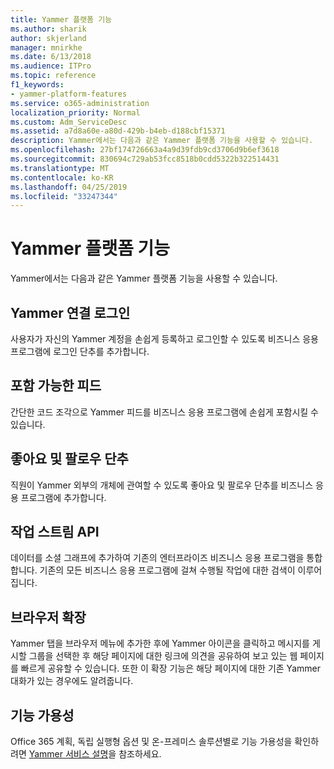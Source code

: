 ```yaml
---
title: Yammer 플랫폼 기능
ms.author: sharik
author: skjerland
manager: mnirkhe
ms.date: 6/13/2018
ms.audience: ITPro
ms.topic: reference
f1_keywords:
- yammer-platform-features
ms.service: o365-administration
localization_priority: Normal
ms.custom: Adm_ServiceDesc
ms.assetid: a7d8a60e-a80d-429b-b4eb-d188cbf15371
description: Yammer에서는 다음과 같은 Yammer 플랫폼 기능을 사용할 수 있습니다.
ms.openlocfilehash: 27bf174726663a4a9d39fdb9cd3706d9b6ef3618
ms.sourcegitcommit: 830694c729ab53fcc8518b0cdd5322b322514431
ms.translationtype: MT
ms.contentlocale: ko-KR
ms.lasthandoff: 04/25/2019
ms.locfileid: "33247344"
---
```

# <a name="yammer-platform-features"></a>Yammer 플랫폼 기능

Yammer에서는 다음과 같은 Yammer 플랫폼 기능을 사용할 수 있습니다.
  
## <a name="yammer-connect-login"></a>Yammer 연결 로그인
<a name="bkmk_YammerConnectLogin"> </a>

사용자가 자신의 Yammer 계정을 손쉽게 등록하고 로그인할 수 있도록 비즈니스 응용 프로그램에 로그인 단추를 추가합니다.
  
## <a name="embeddable-feeds"></a>포함 가능한 피드
<a name="bkmk_EmbeddableFeeds"> </a>

간단한 코드 조각으로 Yammer 피드를 비즈니스 응용 프로그램에 손쉽게 포함시킬 수 있습니다.
  
## <a name="like-and-follow-buttons"></a>좋아요 및 팔로우 단추
<a name="bkmk_LikeAndFollowButtons"> </a>

직원이 Yammer 외부의 개체에 관여할 수 있도록 좋아요 및 팔로우 단추를 비즈니스 응용 프로그램에 추가합니다.
  
## <a name="activity-stream-api"></a>작업 스트림 API
<a name="bkmk_ActivityStreamAPI"> </a>

데이터를 소셜 그래프에 추가하여 기존의 엔터프라이즈 비즈니스 응용 프로그램을 통합합니다. 기존의 모든 비즈니스 응용 프로그램에 걸쳐 수행될 작업에 대한 검색이 이루어집니다.
  
## <a name="browser-extension"></a>브라우저 확장
<a name="bkmk_BrowserExtension"> </a>

Yammer 탭을 브라우저 메뉴에 추가한 후에 Yammer 아이콘을 클릭하고 메시지를 게시할 그룹을 선택한 후 해당 페이지에 대한 링크에 의견을 공유하여 보고 있는 웹 페이지를 빠르게 공유할 수 있습니다. 또한 이 확장 기능은 해당 페이지에 대한 기존 Yammer 대화가 있는 경우에도 알려줍니다. 
  
## <a name="feature-availability"></a>기능 가용성
<a name="bkmk_BrowserExtension"> </a>

Office 365 계획, 독립 실행형 옵션 및 온-프레미스 솔루션별로 기능 가용성을 확인하려면 [Yammer 서비스 설명](yammer-service-description.md)을 참조하세요.
  


